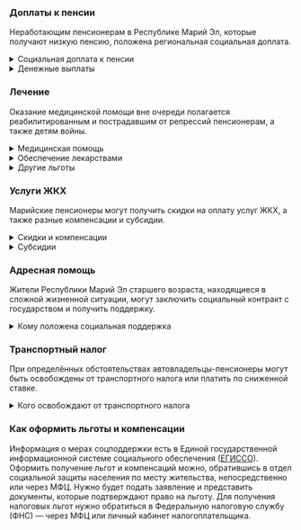### Доплаты к пенсии
Неработающим пенсионерам в Республике Марий Эл, которые получают низкую пенсию, положена региональная социальная доплата. 
<details>
<summary>Социальная доплата к пенсии</summary>
В Республике Марий Эл региональный прожиточный минимум пенсионера ниже общефедерального. Поэтому неработающим пенсионерам с низкой пенсией положена федеральная социальная доплата до российского прожиточного минимума пенсионера. 
В 2021 году эта сумма [составляет](https://pfr.gov.ru/grazhdanam/pensionres/soc_doplata/~7905) 10 022 рубля. Для назначения выплаты нужно обращаться в территориальное отделение Пенсионного фонда по месту своего жительства.
</details>
<details>

<summary>Денежные выплаты</summary>
Если пенсионер относится к льготной категории, ему положена ежемесячная денежная выплата (ЕДВ), которую регулярно индексируют. 
Ветеранам труда и труженикам тыла [полагается](http://docs.cntd.ru/document/802022082) ЕДВ в сумме 462 рубля. Реабилитированным пенсионерам ежемесячно выплачивается по 558 рублей, а пострадавшим от репрессий — 224 рубля. Эти выплаты полагаются только нуждающимся пенсионерам, доход которых ниже 18 тысяч рублей в месяц. 
</details>

### Лечение
Оказание медицинской помощи вне очереди полагается реабилитированным и пострадавшим от репрессий пенсионерам, а также детям войны.  
<details>

<summary>Медицинская помощь </summary>
Вне очереди медпомощь оказывают всем реабилитированным и пострадавшим пенсионерам, а также труженикам тыла.
</details>
<details>
<summary>Обеспечение лекарствами</summary>
Труженикам тыла и жертвам политических репрессий на приобретение лекарств [выплачивают](http://docs.cntd.ru/document/802022082) ежемесячную денежную компенсацию — 46 рублей. Реабилитированным и пострадавшим от репрессий эта выплата полагается при условии, что их доход не превышает 18 тысяч рублей в месяц. 
</details>

<details>
<summary>Другие льготы</summary>
Труженикам тыла, реабилитированным и пострадавшим от репрессий пенсионерам и детям войны предоставляется внеочередной приём в дома-интернаты для престарелых и инвалидов и учреждения социального обслуживания.  
Ветераны труда, труженики тыла, жертвы политических репрессий [направляются] (http://docs.cntd.ru/document/802022082) на льготное санаторно-курортное лечение в пределах республики. Пенсионер оплачивает 30% стоимости такой путёвки, которую выдают при наличии медицинских показаний не чаще одного раза в три года. 
</details>


### Услуги ЖКХ
Марийские пенсионеры могут получить скидки на оплату услуг ЖКХ, а также разные компенсации и субсидии. 

<details>
<summary>Скидки и компенсации</summary>
Реабилитированным и пострадавшим от репрессий пенсионерам, ветеранам труда и труженикам тыла компенсируют 50% оплаты за жилое помещение и коммунальные услуги. Компенсация предоставляется в пределах утверждённых нормативов потребления.
Одиноким неработающим пенсионерам по достижении 70 лет компенсируют 50% понесённых расходов на уплату взносов на капремонт, а с 80-летнего возраста они не оплачивают эту услугу вообще. Льгота распространяется также на граждан указанного возраста, семья которых состоит из неработающих лиц пенсионного возраста и (или) инвалидов I и II группы. Компенсация рассчитывается, исходя из установленного в регионе минимального взноса на капремонт за 1 кв. метр и размера стандарта нормативной площади жилого помещения.
Ветераны труда [получают](http://docs.cntd.ru/document/802022082) ежемесячную доплату к ЕДВ при пользовании стационарным телефоном (145 рублей), коллективной антенной (21 рубль), радио (33 рубля).  Пострадавшие от политических репрессий пенсионеры имеют право на первоочередную установку стационарного телефона бесплатно. 
Пенсионеры, оформившие кредит на газификацию жилья, могут [получить] (https://docs.cntd.ru/document/469000368) социальную выплату на погашение процентов по нему по ставке рефинансирования Центробанка России. Выплата полагается при условии, что срок кредита не более пяти лет, а его сумма не превышает 70 000 рублей на газификацию индивидуального жилого дома и 35 000 рублей — на газификацию квартиры.
</details>

<details>
<summary>Субсидии</summary>
Для одиноких неработающих пенсионеров и инвалидов и их семей, не пользующихся мерами соцподдержки по оплате ЖКУ, максимальная доля расходов совокупного дохода семьи для получения субсидии установлена в размере 10%. 
Остальные категории пенсионеров могут получить субсидию, если их расходы на «коммуналку» превышают 22% совокупного дохода семьи. 
</details>


### Адресная помощь
Жители Республики Марий Эл старшего возраста, находящиеся в сложной жизненной ситуации, могут заключить социальный контракт с государством и получить поддержку.

<details>
<summary>Кому положена социальная поддержка</summary>
Пенсионерам, которые по не зависящим от них причинам оказались в трудной жизненной ситуации, оказывают адресную помощь. Она может быть в виде денежных выплат, ежемесячных или единовременных, либо в натуральной форме — обеспечения продуктами питания, одеждой и обувью, медикаментами и прочее. С нуждающимися пенсионерами может быть заключён социальный контракт.

</details>

### Транспортный налог
При определённых обстоятельствах автовладельцы-пенсионеры могут быть освобождены от транспортного налога или платить по сниженной ставке. 
<details>
<summary>Кого освобождают от транспортного налога</summary>
Мужчины старше 60 лет, женщины — 55 лет либо достигшие возраста, дающего права на назначение досрочной пенсии (при условии владения авто более трёх лет), инвалиды I и II групп, инвалиды с детства, ветераны и инвалиды ВОВ и боевых действий, несовершеннолетние узники фашизма, граждане, подвергшиеся радиации, уплачивают налог в размере 50%. [Льгота](https://www.nalog.gov.ru/rn77/service/tax/d1049410/) распространяется на один легковой автомобиль мощностью не более 200 л. с. и мотоцикл (мотороллер). 
</details>

### Как оформить льготы и компенсации 
Информация о мерах соцподдержки есть в Единой государственной информационной системе социального обеспечения ([ЕГИССО]( http://egisso.ru/site/client/#/)). Оформить получение льгот и компенсаций можно, обратившись в отдел социальной защиты населения по месту жительства, непосредственно или через МФЦ. Нужно будет подать заявление и представить документы, которые подтверждают право на льготу. Для получения налоговых льгот нужно обратиться в Федеральную налоговую службу (ФНС) — через МФЦ или личный кабинет налогоплательщика.
















